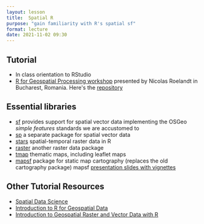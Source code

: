 ```yaml
---
layout: lesson
title:  Spatial R
purpose: "gain familiarity with R's spatial sf"
format: lecture
date: 2021-11-02 09:30
---
```


## Tutorial

- In class orientation to RStudio
- [R for Geospatial Processing workshop](https://bakaniko.github.io/FOSS4G2019_Geoprocessing_with_R_workshop/) presented by Nicolas Roelandt in Bucharest, Romania. Here's the [repository](https://github.com/Bakaniko/FOSS4G2019_Geoprocessing_with_R_workshop)

## Essential libraries

- [sf](https://r-spatial.github.io/sf/) provides support for spatial vector data implementing the OSGeo *simple features*  standards we are accustomed to
- [sp](https://cran.r-project.org/web/packages/sp) a separate package for spatial vector data
- [stars](https://r-spatial.github.io/stars/) spatial-temporal raster data in R
- [raster](https://cran.r-project.org/web/packages/raster) another raster data package
- [tmap](https://r-tmap.github.io/tmap/) thematic maps, including leaflet maps
- [mapsf](https://riatelab.github.io/mapsf/) package for static map cartography (replaces the old cartography package) mapsf [presentation slides with vignettes](https://rcarto.github.io/user2021)


## Other Tutorial Resources

- [Spatial Data Science](https://rspatial.org)
- [Introduction to R for Geospatial Data](https://datacarpentry.org/r-intro-geospatial/)
- [Introduction to Geospatial Raster and Vector Data with R](https://datacarpentry.org/r-raster-vector-geospatial/)
